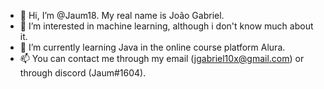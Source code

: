 - 👋 Hi, I’m @Jaum18. My real name is João Gabriel.
- 👀 I’m interested in machine learning, although i don't know much about it.
- 🌱 I’m currently learning Java in the online course platform Alura.
- 📫 You can contact me through my email (jgabriel10x@gmail.com) or through discord (Jaum#1604).

<!---
Jaum18/Jaum18 is a ✨ special ✨ repository because its `README.md` (this file) appears on your GitHub profile.
You can click the Preview link to take a look at your changes.
--->
